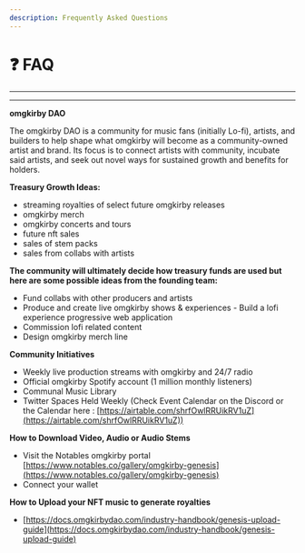 ```yaml
---
description: Frequently Asked Questions
---
```


# ❓ FAQ

****

****

**omgkirby DAO**&#x20;

The omgkirby DAO is a community for music fans (initially Lo-fi), artists, and builders to help shape what omgkirby will become as a community-owned artist and brand. Its focus is to connect artists with community, incubate said artists, and seek out novel ways for sustained growth and benefits for holders.&#x20;

**Treasury Growth Ideas:**&#x20;

* streaming royalties of select future omgkirby releases&#x20;
* omgkirby merch&#x20;
* omgkirby concerts and tours&#x20;
* future nft sales&#x20;
* sales of stem packs&#x20;
* sales from collabs with artists

**The community will ultimately decide how treasury funds are used but here are some possible ideas from the founding team:**&#x20;

* Fund collabs with other producers and artists&#x20;
* Produce and create live omgkirby shows & experiences - Build a lofi experience progressive web application&#x20;
* Commission lofi related content&#x20;
* Design omgkirby merch line

**Community Initiatives**&#x20;

* Weekly live production streams with omgkirby and 24/7 radio
* Official omgkirby Spotify account (1 million monthly listeners)&#x20;
* Communal Music Library&#x20;
* Twitter Spaces Held Weekly (Check Event Calendar on the Discord or the Calendar here : [https://airtable.com/shrfOwlRRUikRV1uZ](https://airtable.com/shrfOwlRRUikRV1uZ))

**How to Download Video, Audio or Audio Stems**

* Visit the Notables omgkirby portal [https://www.notables.co/gallery/omgkirby-genesis](https://www.notables.co/gallery/omgkirby-genesis)
* Connect your wallet



**How to Upload your NFT music to generate royalties**

* [https://docs.omgkirbydao.com/industry-handbook/genesis-upload-guide](https://docs.omgkirbydao.com/industry-handbook/genesis-upload-guide)
